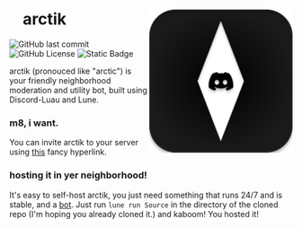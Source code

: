 <div align="center" id="toc">
<p>
	<img align="right" src="https://raw.githubusercontent.com/Naymmmm/arctik/Master/Assets/thingo.svg" width="256" alt="the-icon"/>
</p>
<div align="left">
<ul style="list-style: none;">
  <summary>
<h1>arctik</h1>
  </summary>
  </ul>
</div>
</div>

<a><img alt="GitHub last commit" src="https://img.shields.io/github/last-commit/Naymmmm/arctik"></a>
<a><img alt="GitHub License" src="https://img.shields.io/github/license/Naymmmm/arctik"></a>
<a><img alt="Static Badge" src="https://img.shields.io/badge/coffee%20is-tasty-purple"></a>

arctik (pronouced like "arctic") is your friendly neighborhood moderation and utility bot, built using Discord-Luau and Lune.

### m8, i want.
You can invite arctik to your server using [this](https://discord.com/oauth2/authorize?client_id=1277540026858602549) fancy hyperlink.

### hosting it in yer neighborhood!
It's easy to self-host arctik, you just need something that runs 24/7 and is stable, and a [bot](https://discord.dev).
Just run `lune run Source` in the directory of the cloned repo (I'm hoping you already cloned it.) and
kaboom! You hosted it!